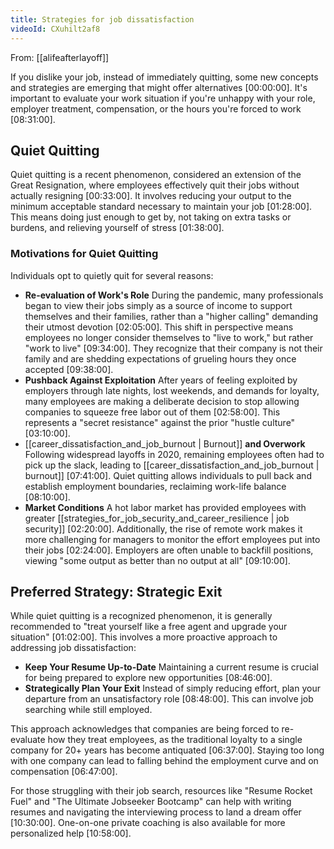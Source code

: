 ```yaml
---
title: Strategies for job dissatisfaction
videoId: CXuhilt2af8
---
```


From: [[alifeafterlayoff]] <br/> 

If you dislike your job, instead of immediately quitting, some new concepts and strategies are emerging that might offer alternatives <a class="yt-timestamp" data-t="00:00:00">[00:00:00]</a>. It's important to evaluate your work situation if you're unhappy with your role, employer treatment, compensation, or the hours you're forced to work <a class="yt-timestamp" data-t="08:31:00">[08:31:00]</a>.

## Quiet Quitting

Quiet quitting is a recent phenomenon, considered an extension of the Great Resignation, where employees effectively quit their jobs without actually resigning <a class="yt-timestamp" data-t="00:33:00">[00:33:00]</a>. It involves reducing your output to the minimum acceptable standard necessary to maintain your job <a class="yt-timestamp" data-t="01:28:00">[01:28:00]</a>. This means doing just enough to get by, not taking on extra tasks or burdens, and relieving yourself of stress <a class="yt-timestamp" data-t="01:38:00">[01:38:00]</a>.

### Motivations for Quiet Quitting

Individuals opt to quietly quit for several reasons:
*   **Re-evaluation of Work's Role** During the pandemic, many professionals began to view their jobs simply as a source of income to support themselves and their families, rather than a "higher calling" demanding their utmost devotion <a class="yt-timestamp" data-t="02:05:00">[02:05:00]</a>. This shift in perspective means employees no longer consider themselves to "live to work," but rather "work to live" <a class="yt-timestamp" data-t="09:34:00">[09:34:00]</a>. They recognize that their company is not their family and are shedding expectations of grueling hours they once accepted <a class="yt-timestamp" data-t="09:38:00">[09:38:00]</a>.
*   **Pushback Against Exploitation** After years of feeling exploited by employers through late nights, lost weekends, and demands for loyalty, many employees are making a deliberate decision to stop allowing companies to squeeze free labor out of them <a class="yt-timestamp" data-t="02:58:00">[02:58:00]</a>. This represents a "secret resistance" against the prior "hustle culture" <a class="yt-timestamp" data-t="03:10:00">[03:10:00]</a>.
*   [[career_dissatisfaction_and_job_burnout | Burnout]] **and Overwork** Following widespread layoffs in 2020, remaining employees often had to pick up the slack, leading to [[career_dissatisfaction_and_job_burnout | burnout]] <a class="yt-timestamp" data-t="07:41:00">[07:41:00]</a>. Quiet quitting allows individuals to pull back and establish employment boundaries, reclaiming work-life balance <a class="yt-timestamp" data-t="08:10:00">[08:10:00]</a>.
*   **Market Conditions** A hot labor market has provided employees with greater [[strategies_for_job_security_and_career_resilience | job security]] <a class="yt-timestamp" data-t="02:20:00">[02:20:00]</a>. Additionally, the rise of remote work makes it more challenging for managers to monitor the effort employees put into their jobs <a class="yt-timestamp" data-t="02:24:00">[02:24:00]</a>. Employers are often unable to backfill positions, viewing "some output as better than no output at all" <a class="yt-timestamp" data-t="09:10:00">[09:10:00]</a>.

## Preferred Strategy: Strategic Exit

While quiet quitting is a recognized phenomenon, it is generally recommended to "treat yourself like a free agent and upgrade your situation" <a class="yt-timestamp" data-t="01:02:00">[01:02:00]</a>. This involves a more proactive approach to addressing job dissatisfaction:
*   **Keep Your Resume Up-to-Date** Maintaining a current resume is crucial for being prepared to explore new opportunities <a class="yt-timestamp" data-t="08:46:00">[08:46:00]</a>.
*   **Strategically Plan Your Exit** Instead of simply reducing effort, plan your departure from an unsatisfactory role <a class="yt-timestamp" data-t="08:48:00">[08:48:00]</a>. This can involve job searching while still employed.

This approach acknowledges that companies are being forced to re-evaluate how they treat employees, as the traditional loyalty to a single company for 20+ years has become antiquated <a class="yt-timestamp" data-t="06:37:00">[06:37:00]</a>. Staying too long with one company can lead to falling behind the employment curve and on compensation <a class="yt-timestamp" data-t="06:47:00">[06:47:00]</a>.

For those struggling with their job search, resources like "Resume Rocket Fuel" and "The Ultimate Jobseeker Bootcamp" can help with writing resumes and navigating the interviewing process to land a dream offer <a class="yt-timestamp" data-t="10:30:00">[10:30:00]</a>. One-on-one private coaching is also available for more personalized help <a class="yt-timestamp" data-t="10:58:00">[10:58:00]</a>.